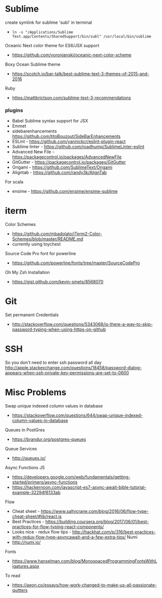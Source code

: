 
# Sublime

create symlink for sublime 'subl' in terminal
 * `ln -s "/Applications/Sublime Text.app/Contents/SharedSupport/bin/subl" /usr/local/bin/sublime`

Oceanic Next color theme for ES6/JSX support
 * https://github.com/voronianski/oceanic-next-color-scheme

Boxy Ocean Sublime theme
* https://scotch.io/bar-talk/best-sublime-text-3-themes-of-2015-and-2016

Ruby
* https://mattbrictson.com/sublime-text-3-recommendations

### plugins
* Babel Sublime syntax support for JSX
* Emmet
* sidebarenhancements https://github.com/titoBouzout/SideBarEnhancements
* ESLint - https://github.com/yannickcr/eslint-plugin-react
* Sublime linter - https://github.com/roadhump/SublimeLinter-eslint
* Advanced New File - https://packagecontrol.io/packages/AdvancedNewFile
* GitGutter - https://packagecontrol.io/packages/GitGutter
* Origami - https://github.com/SublimeText/Origami
* Aligntab - https://github.com/randy3k/AlignTab

For scala
* ensime - https://github.com/ensime/ensime-sublime

# iterm

Color Schemes
* https://github.com/mbadolato/iTerm2-Color-Schemes/blob/master/README.md
* currently using toychest

Source Code Pro font for powerline
* https://github.com/powerline/fonts/tree/master/SourceCodePro

Oh My Zsh Installation
* https://gist.github.com/kevin-smets/8568070


# Git

Set permanent Credentials
* http://stackoverflow.com/questions/5343068/is-there-a-way-to-skip-password-typing-when-using-https-on-github


# SSH
So you don't need to enter ssh password all day
  http://apple.stackexchange.com/questions/18458/password-dialog-appears-when-ssh-private-key-permissions-are-set-to-0600

# Misc Problems

Swap unique indexed column values in database
* https://stackoverflow.com/questions/644/swap-unique-indexed-column-values-in-database

Queues in PostGres
* https://brandur.org/postgres-queues

Queue Services
* http://queues.io/

Async Functions JS 
* https://developers.google.com/web/fundamentals/getting-started/primers/async-functions
* https://hackernoon.com/javascript-es7-async-await-bible-tutorial-example-32294f6133ab

Flow
* Cheat sheet - https://www.saltycrane.com/blog/2016/06/flow-type-cheat-sheet/#lib/react.js
* Best Practices - https://building.coursera.org/blog/2017/06/01/best-practices-for-flow-typing-react-components/
* Looks nice - redux flow tips - http://hackhat.com/p/316/best-practices-with-redux-flow-type-asyncawait-and-a-few-extra-tips/
Numi
* http://numi.io/

Fonts
* https://www.hanselman.com/blog/MonospacedProgrammingFontsWithLigatures.aspx

To read
* https://aeon.co/essays/how-work-changed-to-make-us-all-passionate-quitters
